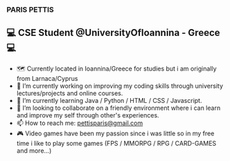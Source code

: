 ### PARIS PETTIS
## :computer: CSE Student @UniversityOfIoannina - Greece :computer:

- :world_map: Currently located in Ioannina/Greece for studies but i am originally from Larnaca/Cyprus
- 🔭 I’m currently working on improving my coding skills through university lectures/projects and online courses.
- 🌱 I’m currently learning Java / Python / HTML / CSS / Javascript.
- 👯 I’m looking to collaborate on a friendly environment where i can learn and improve my self through other's experiences.
- 📫 How to reach me: pettisparis@gmail.com
- :video_game: Video games have been my passion since i was little so in my free time i like to play some games (FPS / MMORPG / RPG / CARD-GAMES and more...)
